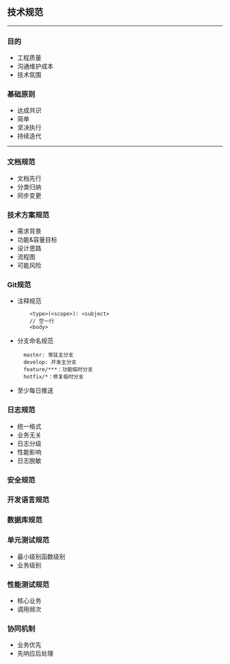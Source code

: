 ## 技术规范
------
### 目的
- 工程质量
- 沟通维护成本
- 技术氛围

### 基础原则
- 达成共识
- 简单
- 坚决执行
- 持续迭代
------

### 文档规范
- 文档先行
- 分类归纳
- 同步变更
### 技术方案规范
- 需求背景
- 功能&容量目标
- 设计思路
- 流程图
- 可能风险

### Git规范
- 注释规范
    ```
        <type>(<scope>): <subject>
        // 空一行
        <body>
    ```
- 分支命名规范
  ```
    master: 常驻主分支
    develop: 开发主分支
    feature/***：功能临时分支
    hotfix/*：修复临时分支
  ```
- 至少每日推送

### 日志规范
- 统一格式
- 业务无关
- 日志分级
- 性能影响
- 日志脱敏

### 安全规范

### 开发语言规范

### 数据库规范

### 单元测试规范
- 最小级别函数级别
- 业务级别
### 性能测试规范
- 核心业务
- 调用频次
### 协同机制
- 业务优先
- 先响应后处理